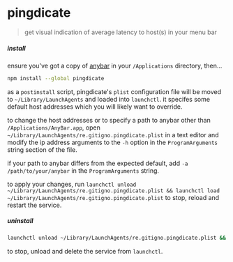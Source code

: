 
# pingdicate

> get visual indication of average latency to host(s) in your menu bar

##### install

ensure you've got a copy of [anybar](https://github.com/tonsky/AnyBar) in your `/Applications` directory, then...

```bash
npm install --global pingdicate
```

as a `postinstall` script, pingdicate's `plist` configuration file will be moved to `~/Library/LaunchAgents` and loaded into `launchctl`. it specifes some default host addresses which you will likely want to override.

to change the host addresses or to specify a path to anybar other than `/Applications/AnyBar.app`, open `~/Library/LaunchAgents/re.gitigno.pingdicate.plist` in a text editor and modify the ip address arguments to the `-h` option in the `ProgramArguments` string section of the file.

if your path to anybar differs from the expected default, add `-a /path/to/your/anybar` in the `ProgramArguments` string.

to apply your changes, run `launchctl unload ~/Library/LaunchAgents/re.gitigno.pingdicate.plist && launchctl load ~/Library/LaunchAgents/re.gitigno.pingdicate.plist` to stop, reload and restart the service.

##### uninstall

```bash
launchctl unload ~/Library/LaunchAgents/re.gitigno.pingdicate.plist && mv ~/Library/LaunchAgents/re.gitigno.pingdicate.plist ~/.Trash/
```

to stop, unload and delete the service from `launchctl`.
